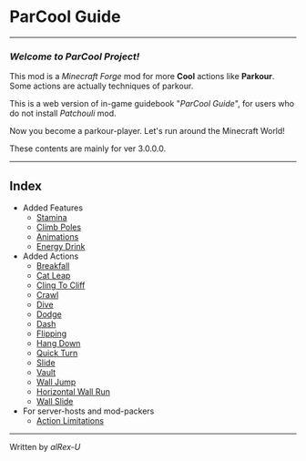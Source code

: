 # ParCool Guide

---

### *Welcome to ParCool Project!*

This mod is a *Minecraft Forge* mod for more **Cool** actions like **Parkour**.  
Some actions are actually techniques of parkour.

This is a web version of in-game guidebook "*ParCool Guide*", for users who do not install *Patchouli* mod.

Now you become a parkour-player. Let's run around the Minecraft World!

These contents are mainly for ver 3.0.0.0.

---

## Index

- Added Features
    - [Stamina](features/stamina.md)
    - [Climb Poles](features/climb_poles.md)
    - [Animations](features/animations.md)
    - [Energy Drink](features/energy_drink.md)
- Added Actions
    - [Breakfall](actions/breakfall.md)
    - [Cat Leap](actions/catleap.md)
    - [Cling To Cliff](actions/cling_to_cliff.md)
    - [Crawl](actions/crawl.md)
    - [Dive](actions/dive.md)
    - [Dodge](actions/dodge.md)
    - [Dash](actions/dash.md)
    - [Flipping](actions/flipping.md)
    - [Hang Down](actions/hang_down.md)
    - [Quick Turn](actions/quick_turn.md)
    - [Slide](actions/slide.md)
    - [Vault](actions/vault.md)
    - [Wall Jump](actions/wall_jump.md)
    - [Horizontal Wall Run](actions/wall_run.md)
    - [Wall Slide](actions/wall_slide.md)
- For server-hosts and mod-packers
    - [Action Limitations](for_server_host_and_mod_packer/limitations.md)

---
Written by *alRex-U*
